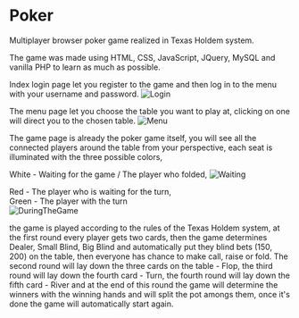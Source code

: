 # Poker
Multiplayer browser poker game realized in Texas Holdem system.

The game was made using HTML, CSS, JavaScript, JQuery, MySQL and vanilla PHP to learn as much as possible.

Index login page let you register to the game and then log in to the menu with your username and password.
![Login](https://user-images.githubusercontent.com/105807818/223848966-fc7e1aac-c701-48b6-9afe-4a7035a3dbae.png)

The menu page let you choose the table you want to play at, clicking on one will direct you to the chosen table.
![Menu](https://user-images.githubusercontent.com/105807818/223848006-e2a7e23f-46c1-4be9-96ad-dbab685db7ff.png)

The game page is already the poker game itself, you will see all the connected players around the table from your perspective, each seat is illuminated with the three possible colors, 


White - Waiting for the game / The player who folded,
![Waiting](https://user-images.githubusercontent.com/105807818/223848307-78d5c7a6-4421-4d8f-b2c3-ecd32d2a9d2f.png)

Red - The player who is waiting for the turn,                                                                                                                                
Green - The player with the turn    
![DuringTheGame](https://user-images.githubusercontent.com/105807818/223848374-c10e7eff-f746-4357-8732-fa1923575e24.png)


the game is played according to the rules of the Texas Holdem system, at the first round every player gets two cards, then the game determines Dealer, Small Blind, Big Blind and automatically put they blind bets (150$, 200$) on the table, then everyone has chance to make call, raise or fold. The second round will lay down the three cards on the table - Flop, the third round will lay down the fourth card - Turn, the fourth round will lay down the fifth card - River and at the end of this round the game will determine the winners with the winning hands and will split the pot amongs them, once it's done the game will automatically start again.
